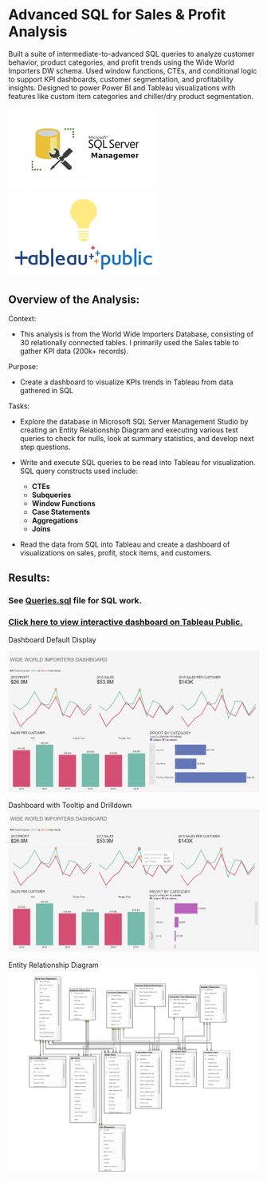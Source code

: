 # Advanced SQL for Sales & Profit Analysis

Built a suite of intermediate-to-advanced SQL queries to analyze customer behavior, product categories, and profit trends using the Wide World Importers DW schema. Used window functions, CTEs, and conditional logic to support KPI dashboards, customer segmentation, and profitability insights. Designed to power Power BI and Tableau visualizations with features like custom item categories and chiller/dry product segmentation.


<img src = "https://github.com/sarahrosegallagher/Importers_Sales_SQL_Tableau/blob/dbba14820a493257b00e71737798579bc24b24fa/Images/mssm.png" width="300">

<img src = "https://github.com/sarahrosegallagher/Importers_Sales_SQL_Tableau/blob/dbba14820a493257b00e71737798579bc24b24fa/Images/tableautips_30.png" width="300">


## Overview of the Analysis:

Context:
* This analysis is from the World Wide Importers Database, consisting of 30 relationally connected tables. I primarily used the Sales table to gather KPI data (200k+ records). 

Purpose:
*  Create a dashboard to visualize KPIs trends in Tableau from data gathered in SQL 

Tasks:
* Explore the database in Microsoft SQL Server Management Studio by creating an Entity Relationship Diagram and executing various test queries to check for nulls, look at summary statistics, and develop next step questions. 

* Write and execute SQL queries to be read into Tableau for visualization. SQL query constructs used include: 
  * **CTEs**
  * **Subqueries**
  * **Window Functions**
  * **Case Statements**
  * **Aggregations**
  * **Joins**
  
 * Read the data from SQL into Tableau and create a dashboard of visualizations on sales, profit, stock items, and customers. 

## Results:

### See [Queries.sql](https://github.com/sarahrosegallagher/Importers_Sales_SQL_Tableau/blob/ffc5b23b276f225d6ddfd50885366e86f9524876/Queries.sql) file for SQL work. 

### [Click here to view interactive dashboard on Tableau Public. ](https://public.tableau.com/views/test_16744357801420/Dashboard1?:language=en-US&:display_count=n&:origin=viz_share_link)


Dashboard Default Display 

<img src = "https://github.com/sarahrosegallagher/Importers_Sales_SQL_Tableau/blob/main/Images/dashboard1.png" >

Dashboard with Tooltip and Drilldown 
<img src = "https://github.com/sarahrosegallagher/Importers_Sales_SQL_Tableau/blob/main/Images/dashboard2.png" >


Entity Relationship Diagram 
<img src = "https://github.com/sarahrosegallagher/Importers_Sales_SQL_Tableau/blob/main/Images/WWI_ERD.png">




